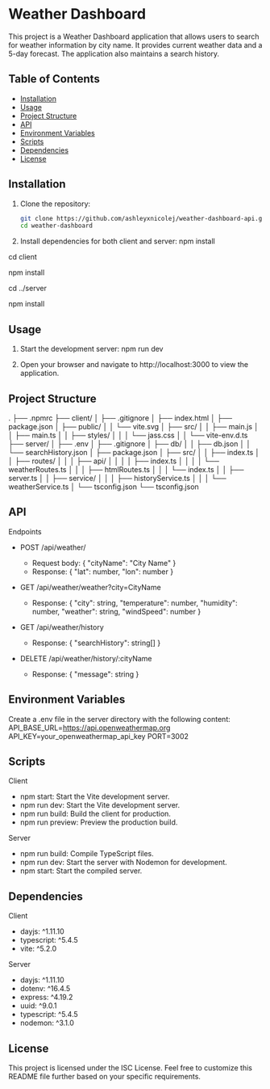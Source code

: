 # Weather Dashboard

This project is a Weather Dashboard application that allows users to search for weather information by city name. It provides current weather data and a 5-day forecast. The application also maintains a search history.

## Table of Contents

- [Installation](#installation)
- [Usage](#usage)
- [Project Structure](#project-structure)
- [API](#api)
- [Environment Variables](#environment-variables)
- [Scripts](#scripts)
- [Dependencies](#dependencies)
- [License](#license)

## Installation

1. Clone the repository:
   ```sh
   git clone https://github.com/ashleyxnicolej/weather-dashboard-api.git
   cd weather-dashboard

2. Install dependencies for both client and server:
npm install

cd client

npm install

cd ../server

npm install


## Usage
1. Start the development server:
npm run dev

2. Open your browser and navigate to http://localhost:3000 to view the application.



## Project Structure
.
├── .npmrc
├── client/
│   ├── .gitignore
│   ├── index.html
│   ├── package.json
│   ├── public/
│   │   └── vite.svg
│   ├── src/
│   │   ├── main.js
│   │   ├── main.ts
│   │   ├── styles/
│   │   │   └── jass.css
│   │   └── vite-env.d.ts
├── server/
│   ├── .env
│   ├── .gitignore
│   ├── db/
│   │   ├── db.json
│   │   └── searchHistory.json
│   ├── package.json
│   ├── src/
│   │   ├── index.ts
│   │   ├── routes/
│   │   │   ├── api/
│   │   │   │   ├── index.ts
│   │   │   │   └── weatherRoutes.ts
│   │   │   ├── htmlRoutes.ts
│   │   │   └── index.ts
│   │   ├── server.ts
│   │   ├── service/
│   │   │   ├── historyService.ts
│   │   │   └── weatherService.ts
│   └── tsconfig.json
└── tsconfig.json


## API 
Endpoints
- POST /api/weather/
  - Request body: { "cityName": "City Name" }
  - Response: { "lat": number, "lon": number }
  
- GET /api/weather/weather?city=CityName
  - Response: { "city": string, "temperature": number, "humidity": number, "weather": string, "windSpeed": number }

- GET /api/weather/history
  - Response: { "searchHistory": string[] }

- DELETE /api/weather/history/:cityName
  - Response: { "message": string }


## Environment Variables
Create a .env file in the server directory with the following content:
API_BASE_URL=https://api.openweathermap.org
API_KEY=your_openweathermap_api_key
PORT=3002


## Scripts

Client
  - npm start: Start the Vite development server.
  - npm run dev: Start the Vite development server.
  - npm run build: Build the client for production.
  - npm run preview: Preview the production build.

Server
  - npm run build: Compile TypeScript files.
  - npm run dev: Start the server with Nodemon for development.
  - npm start: Start the compiled server.

## Dependencies
Client
  - dayjs: ^1.11.10
  - typescript: ^5.4.5
  - vite: ^5.2.0

Server
  - dayjs: ^1.11.10
  - dotenv: ^16.4.5
  - express: ^4.19.2
  - uuid: ^9.0.1
  - typescript: ^5.4.5
  - nodemon: ^3.1.0

## License
This project is licensed under the ISC License.
Feel free to customize this README file further based on your specific requirements.
